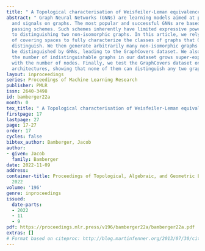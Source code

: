 ```yaml
---
title: " A Topological characterisation of Weisfeiler-Leman equivalence classes "
abstract: " Graph Neural Networks (GNNs) are learning models aimed at processing graphs
  and signals on graphs. The most popular and successful GNNs are based on message
  passing schemes. Such schemes inherently have limited expressive power when it comes
  to distinguishing two non-isomorphic graphs. In this article, we rely on the theory
  of covering spaces to fully characterize the classes of graphs that GNNs cannot
  distinguish. We then generate arbitrarily many non-isomorphic graphs that cannot
  be distinguished by GNNs, leading to the GraphCovers dataset. We also show that
  the number of indistinguishable graphs in our dataset grows super-exponentially
  with the number of nodes. Finally, we test the GraphCovers dataset on several GNN
  architectures, showing that none of them can distinguish any two graphs it contains. "
layout: inproceedings
series: Proceedings of Machine Learning Research
publisher: PMLR
issn: 2640-3498
id: bamberger22a
month: 0
tex_title: " A Topological characterisation of Weisfeiler-Leman equivalence classes "
firstpage: 17
lastpage: 27
page: 17-27
order: 17
cycles: false
bibtex_author: Bamberger, Jacob
author:
- given: Jacob
  family: Bamberger
date: 2022-11-09
address:
container-title: Proceedings of Topological, Algebraic, and Geometric Learning Workshops
  2022
volume: '196'
genre: inproceedings
issued:
  date-parts:
  - 2022
  - 11
  - 9
pdf: https://proceedings.mlr.press/v196/bamberger22a/bamberger22a.pdf
extras: []
# Format based on citeproc: http://blog.martinfenner.org/2013/07/30/citeproc-yaml-for-bibliographies/
---
```

